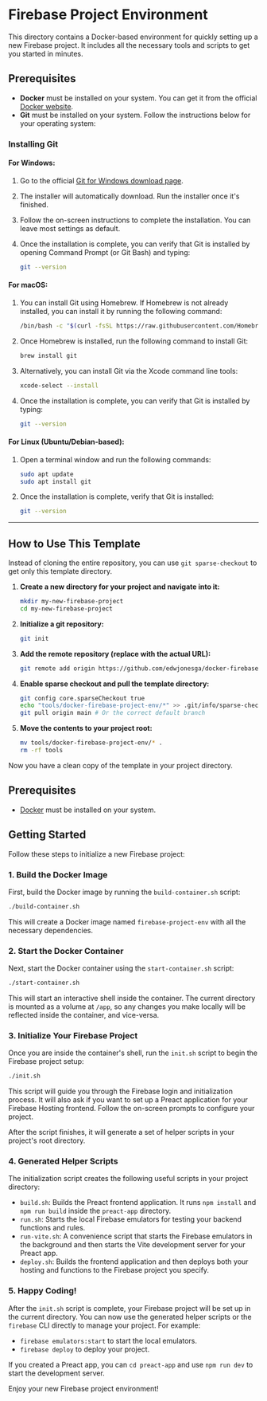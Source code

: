 # Firebase Project Environment

This directory contains a Docker-based environment for quickly setting up a new Firebase project. It includes all the necessary tools and scripts to get you started in minutes.
## Prerequisites

* **Docker** must be installed on your system. You can get it from the official [Docker website](https://www.docker.com/get-started).
* **Git** must be installed on your system. Follow the instructions below for your operating system:

### Installing Git

#### **For Windows:**

1. Go to the official [Git for Windows download page](https://git-scm.com/download/win).
2. The installer will automatically download. Run the installer once it's finished.
3. Follow the on-screen instructions to complete the installation. You can leave most settings as default.
4. Once the installation is complete, you can verify that Git is installed by opening Command Prompt (or Git Bash) and typing:

   ```bash
   git --version
   ```

#### **For macOS:**

1. You can install Git using Homebrew. If Homebrew is not already installed, you can install it by running the following command:

   ```bash
   /bin/bash -c "$(curl -fsSL https://raw.githubusercontent.com/Homebrew/install/HEAD/install.sh)"
   ```
2. Once Homebrew is installed, run the following command to install Git:

   ```bash
   brew install git
   ```
3. Alternatively, you can install Git via the Xcode command line tools:

   ```bash
   xcode-select --install
   ```
4. Once the installation is complete, you can verify that Git is installed by typing:

   ```bash
   git --version
   ```

#### **For Linux (Ubuntu/Debian-based):**

1. Open a terminal window and run the following commands:

   ```bash
   sudo apt update
   sudo apt install git
   ```
2. Once the installation is complete, verify that Git is installed:

   ```bash
   git --version
   ```

---
## How to Use This Template

Instead of cloning the entire repository, you can use `git sparse-checkout` to get only this template directory.

1.  **Create a new directory for your project and navigate into it:**
    ```bash
    mkdir my-new-firebase-project
    cd my-new-firebase-project
    ```

2.  **Initialize a git repository:**
    ```bash
    git init
    ```

3.  **Add the remote repository (replace with the actual URL):**
    ```bash
    git remote add origin https://github.com/edwjonesga/docker-firebase-project-env
    ```

4.  **Enable sparse checkout and pull the template directory:**
    ```bash
    git config core.sparseCheckout true
    echo "tools/docker-firebase-project-env/*" >> .git/info/sparse-checkout
    git pull origin main # Or the correct default branch
    ```

5.  **Move the contents to your project root:**
    ```bash
    mv tools/docker-firebase-project-env/* .
    rm -rf tools
    ```

Now you have a clean copy of the template in your project directory.

## Prerequisites

- [Docker](https://www.docker.com/get-started) must be installed on your system.

## Getting Started

Follow these steps to initialize a new Firebase project:

### 1. Build the Docker Image

First, build the Docker image by running the `build-container.sh` script:

```bash
./build-container.sh
```

This will create a Docker image named `firebase-project-env` with all the necessary dependencies.

### 2. Start the Docker Container

Next, start the Docker container using the `start-container.sh` script:

```bash
./start-container.sh
```

This will start an interactive shell inside the container. The current directory is mounted as a volume at `/app`, so any changes you make locally will be reflected inside the container, and vice-versa.

### 3. Initialize Your Firebase Project

Once you are inside the container's shell, run the `init.sh` script to begin the Firebase project setup:

```bash
./init.sh
```

This script will guide you through the Firebase login and initialization process. It will also ask if you want to set up a Preact application for your Firebase Hosting frontend. Follow the on-screen prompts to configure your project.

After the script finishes, it will generate a set of helper scripts in your project's root directory.

### 4. Generated Helper Scripts

The initialization script creates the following useful scripts in your project directory:

-   `build.sh`: Builds the Preact frontend application. It runs `npm install` and `npm run build` inside the `preact-app` directory.
-   `run.sh`: Starts the local Firebase emulators for testing your backend functions and rules.
-   `run-vite.sh`: A convenience script that starts the Firebase emulators in the background and then starts the Vite development server for your Preact app.
-   `deploy.sh`: Builds the frontend application and then deploys both your hosting and functions to the Firebase project you specify.

### 5. Happy Coding!

After the `init.sh` script is complete, your Firebase project will be set up in the current directory. You can now use the generated helper scripts or the `firebase` CLI directly to manage your project. For example:

- `firebase emulators:start` to start the local emulators.
- `firebase deploy` to deploy your project.

If you created a Preact app, you can `cd preact-app` and use `npm run dev` to start the development server.

Enjoy your new Firebase project environment!
